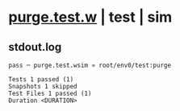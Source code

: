 # [purge.test.w](../../../../../../examples/tests/sdk_tests/queue/purge.test.w) | test | sim

## stdout.log
```log
pass ─ purge.test.wsim » root/env0/test:purge

Tests 1 passed (1)
Snapshots 1 skipped
Test Files 1 passed (1)
Duration <DURATION>
```

